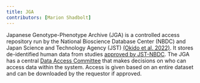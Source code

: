 ```yaml
---
title: JGA
contributors: [Marion Shadbolt]
---
```


Japanese Genotype-Phenotype Archive (JGA) is a controlled access repository run by the National Bioscience Database Center (NBDC) and Japan Science and Technology Agency (JST) [(Okido et al. 2022)](https://www.zotero.org/google-docs/?Q3ToQd). It stores de-identified human data from studies [approved by JST-NBDC](https://humandbs.biosciencedbc.jp/en/data-submission). The JGA has a central [Data Access Committee](https://biosciencedbc.jp/en/about-us/organization/dac/) that makes decisions on who can access data within the system. Access is given based on an entire dataset and can be downloaded by the requestor if approved.
